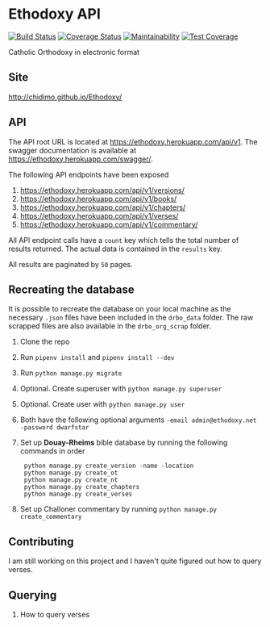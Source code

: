 # Ethodoxy API

[![Build Status](https://travis-ci.com/chidimo/Ethodoxy-API.svg?branch=develop)](https://travis-ci.com/chidimo/Ethodoxy-API)
[![Coverage Status](https://coveralls.io/repos/github/chidimo/Ethodoxy-API/badge.svg?branch=develop)](https://coveralls.io/github/chidimo/Ethodoxy-API?branch=develop)
[![Maintainability](https://api.codeclimate.com/v1/badges/a111cd63dfe6f15bd844/maintainability)](https://codeclimate.com/github/chidimo/Ethodoxy-API/maintainability)
[![Test Coverage](https://api.codeclimate.com/v1/badges/a111cd63dfe6f15bd844/test_coverage)](https://codeclimate.com/github/chidimo/Ethodoxy-API/test_coverage)

Catholic Orthodoxy in electronic format

## Site

<http://chidimo.github.io/Ethodoxy/>

## API

The API root URL is located at <https://ethodoxy.herokuapp.com/api/v1>. The swagger documentation is available at <https://ethodoxy.herokuapp.com/swagger/>.

The following API endpoints have been exposed

1. <https://ethodoxy.herokuapp.com/api/v1/versions/>
1. <https://ethodoxy.herokuapp.com/api/v1/books/>
1. <https://ethodoxy.herokuapp.com/api/v1/chapters/>
1. <https://ethodoxy.herokuapp.com/api/v1/verses/>
1. <https://ethodoxy.herokuapp.com/api/v1/commentary/>

All API endpoint calls have a `count` key which tells the total number of results returned. The actual data is contained in the `results` key.

All results are paginated by `50` pages.

## Recreating the database

It is possible to recreate the database on your local machine as the necessary `.json` files have been included in the `drbo_data` folder. The raw scrapped files are also available in the `drbo_org_scrap` folder.

1. Clone the repo
1. Run `pipenv install` and `pipenv install --dev`
1. Run `python manage.py migrate`
1. Optional. Create superuser with `python manage.py superuser`
1. Optional. Create user with `python manage.py user`
1. Both have the following optional arguments `-email admin@ethodoxy.net -password dwarfstar`

1. Set up **Douay-Rheims** bible database by running the following commands in order

        python manage.py create_version -name -location
        python manage.py create_ot
        python manage.py create_nt
        python manage.py create_chapters
        python manage.py create_verses

1. Set up Challoner commentary by running `python manage.py create_commentary`

## Contributing

I am still working on this project and I haven't quite figured out how to query verses.

## Querying

1. How to query verses
